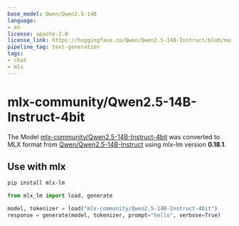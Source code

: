 ```yaml
---
base_model: Qwen/Qwen2.5-14B
language:
- en
license: apache-2.0
license_link: https://huggingface.co/Qwen/Qwen2.5-14B-Instruct/blob/main/LICENSE
pipeline_tag: text-generation
tags:
- chat
- mlx
---
```


# mlx-community/Qwen2.5-14B-Instruct-4bit

The Model [mlx-community/Qwen2.5-14B-Instruct-4bit](https://huggingface.co/mlx-community/Qwen2.5-14B-Instruct-4bit) was converted to MLX format from [Qwen/Qwen2.5-14B-Instruct](https://huggingface.co/Qwen/Qwen2.5-14B-Instruct) using mlx-lm version **0.18.1**.

## Use with mlx

```bash
pip install mlx-lm
```

```python
from mlx_lm import load, generate

model, tokenizer = load("mlx-community/Qwen2.5-14B-Instruct-4bit")
response = generate(model, tokenizer, prompt="hello", verbose=True)
```

